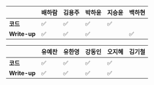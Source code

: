 |              | 배하람             | 김용주             | 박하윤 | 지승윤 | 백하현 |
| ------------ | ------------------ | ------------------ | ------ | ------ | ------ |
| **코드**     | :white_check_mark: | :white_check_mark: |  :white_check_mark:       | :white_check_mark: |        |
| **Write-up** | :white_check_mark: | :white_check_mark: | :white_check_mark:        |        |:white_check_mark:|

|              | 유예찬 | 유한영 | 강동인 | 오지혜 | 김기철 |
| ------------ | ------ | ------ | ------ | ------ | ------ |
| **코드**     |:white_check_mark:|:white_check_mark:|  ✅      |     :white_check_mark:   |        |
| **Write-up** |:white_check_mark:|:white_check_mark:|   ✅     |   :white_check_mark:     |        |

